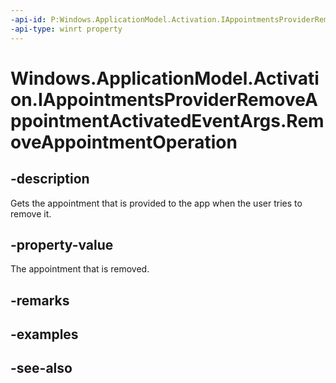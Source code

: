 ----api-id: P:Windows.ApplicationModel.Activation.IAppointmentsProviderRemoveAppointmentActivatedEventArgs.RemoveAppointmentOperation
-api-type: winrt property
---<!-- Property syntaxpublic Windows.ApplicationModel.Appointments.AppointmentsProvider.RemoveAppointmentOperation RemoveAppointmentOperation { get; }--># Windows.ApplicationModel.Activation.IAppointmentsProviderRemoveAppointmentActivatedEventArgs.RemoveAppointmentOperation## -descriptionGets the appointment that is provided to the app when the user tries to remove it.## -property-valueThe appointment that is removed.## -remarks## -examples## -see-also